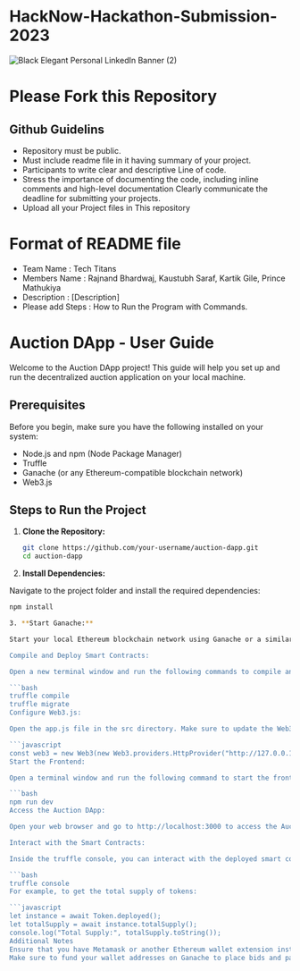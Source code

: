 # HackNow-Hackathon-Submission-2023
![Black Elegant Personal LinkedIn Banner (2)](https://github.com/IEEE-CS-GHRCE/Hacknow-Hackathon-Submission-2023/assets/139680254/dac49653-9ab8-42ea-bb6d-758d832b29e8)

# Please Fork this Repository
## Github Guidelins
* Repository must be public. 
* Must include readme file in it having summary of your project. 
* Participants to write clear and descriptive Line of code. 
* Stress the importance of documenting the code, including inline comments and high-level documentation Clearly communicate the deadline for submitting your projects.
* Upload all your Project files in This repository
  

# Format of README file
* Team Name : Tech Titans
* Members Name : Rajnand Bhardwaj, Kaustubh Saraf, Kartik Gile, Prince Mathukiya
* Description : [Description]
* Please add Steps : How to Run the Program with Commands.

# Auction DApp - User Guide

Welcome to the Auction DApp project! This guide will help you set up and run the decentralized auction application on your local machine.

## Prerequisites

Before you begin, make sure you have the following installed on your system:

- Node.js and npm (Node Package Manager)
- Truffle
- Ganache (or any Ethereum-compatible blockchain network)
- Web3.js

## Steps to Run the Project

1. **Clone the Repository:**

   ```bash
   git clone https://github.com/your-username/auction-dapp.git
   cd auction-dapp

2. **Install Dependencies:**

Navigate to the project folder and install the required dependencies:

```bash
npm install

3. **Start Ganache:**

Start your local Ethereum blockchain network using Ganache or a similar tool. Make sure it's running on http://127.0.0.1:7545.

Compile and Deploy Smart Contracts:

Open a new terminal window and run the following commands to compile and deploy the smart contracts:

```bash
truffle compile
truffle migrate
Configure Web3.js:

Open the app.js file in the src directory. Make sure to update the Web3 provider URL to point to your Ganache instance:

```javascript
const web3 = new Web3(new Web3.providers.HttpProvider("http://127.0.0.1:7545"));
Start the Frontend:

Open a terminal window and run the following command to start the frontend development server:

```bash
npm run dev
Access the Auction DApp:

Open your web browser and go to http://localhost:3000 to access the Auction DApp. You can participate in auctions, view ongoing/upcoming auctions, and bid on items securely using blockchain technology.

Interact with the Smart Contracts:

Inside the truffle console, you can interact with the deployed smart contracts:

```bash
truffle console
For example, to get the total supply of tokens:

```javascript
let instance = await Token.deployed();
let totalSupply = await instance.totalSupply();
console.log("Total Supply:", totalSupply.toString());
Additional Notes
Ensure that you have Metamask or another Ethereum wallet extension installed in your browser to interact with the DApp.
Make sure to fund your wallet addresses on Ganache to place bids and participate in auctions.
